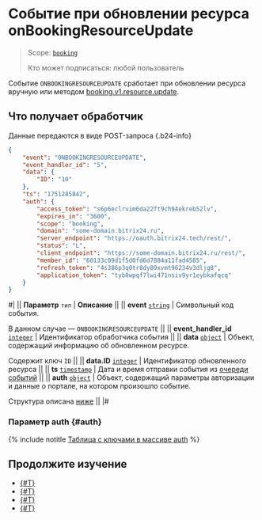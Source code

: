 # Событие при обновлении ресурса onBookingResourceUpdate

> Scope: [`booking`](../../../scopes/permissions.md)
>
> Кто может подписаться: любой пользователь

Событие `ONBOOKINGRESOURCEUPDATE` сработает при обновлении ресурса вручную или методом [booking.v1.resource.update](../booking-v1-resource-update.md).

## Что получает обработчик

Данные передаются в виде POST-запроса {.b24-info}

```json
{
    "event": "ONBOOKINGRESOURCEUPDATE",
    "event_handler_id": "5",
    "data": {
        "ID": "10"
    },
    "ts": "1751285842",
    "auth": {
        "access_token": "s6p6eclrvim6da22ft9ch94ekreb52lv",
        "expires_in": "3600",
        "scope": "booking",
        "domain": "some-domain.bitrix24.ru",
        "server_endpoint": "https://oauth.bitrix24.tech/rest/",
        "status": "L",
        "client_endpoint": "https://some-domain.bitrix24.ru/rest/",
        "member_id": "60133c09d1f5d0fd6d7884a11fad4585",
        "refresh_token": "4s386p3q0tr8dy89xvmt96234v3dljg8",
        "application_token": "tyb8wpqf7lwi471nsiv9yr1eybkafqcq"
    }
}
```

#|
|| **Параметр**
`тип` | **Описание** ||
|| **event**
[`string`](../../../data-types.md) | Символьный код события.

В данном случае — `ONBOOKINGRESOURCEUPDATE` ||
|| **event_handler_id**
[`integer`](../../../data-types.md) | Идентификатор обработчика события ||
|| **data**
[`object`](../../../data-types.md) | Объект, содержащий информацию об обновленном ресурсе.

Содержит ключ `ID` ||
|| **data.ID**
[`integer`](../../../data-types.md) | Идентификатор обновленного ресурса ||
|| **ts**
[`timestamp`](../../../data-types.md) | Дата и время отправки события из [очереди событий](../../../events/index.md) ||
|| **auth**
[`object`](../../../data-types.md) | Объект, содержащий параметры авторизации и данные о портале, на котором произошло событие.

Структура описана [ниже](#auth) ||
|#

### Параметр auth {#auth}

{% include notitle [Таблица с ключами в массиве auth](../../../../_includes/auth-params-in-events.md) %}

## Продолжите изучение

- [{#T}](../../../events/index.md)
- [{#T}](../../../events/event-bind.md)
- [{#T}](./on-booking-resource-add.md)
- [{#T}](./on-booking-resource-delete.md)
